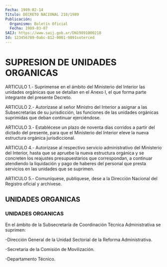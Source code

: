 ```yaml
---
Fecha: 1989-02-14
Título: DECRETO NACIONAL 218/1989
Publicación:
  Organismo: Boletín Oficial
  Fecha: 1989-03-07
SAIJ: https://www.saij.gob.ar/DN19891000218
Id: 123456789-0abc-812-0001-9891soterced
---
```

# SUPRESION DE UNIDADES ORGANICAS

<a id="1"></a>
ARTICULO  1.-  Suprímense  en  el  ámbito  del  Ministerio del Interior las unidades orgánicas que se detallan en el  Anexo  I, el que forma parte integrante del presente Decreto.

<a id="2"></a>
ARTICULO  2.-  Autorízase  al  señor  Ministro  del Interior a asignar  a las Subsecretarías de su jurisdicción, las funciones  de las unidades orgánicas suprimidas que deban continuar ejerciéndose.

<a id="3"></a>
ARTICULO  3.-  Establécese un plazo de noventa días corridos a partir  del  dictado del  presente,  para  que  el  Ministerio  del Interior  eleve    la  nueva  estructura  orgánica  jurisdiccional.

<a id="4"></a>
ARTICULO  4.- Autorízase al respectivo servicio administrativo del  Ministerio  del  Interior,  hasta  que  se  apruebe  la  nueva estructura orgánica  y  se  concreten los reajustes presupuestarios que correspondan, a continuar  atendiendo  la liquidación y pago de haberes del personal que presta servicios en  las  unidades  que se suprimen.

<a id="5"></a>
ARTICULO  5.-  Comuníquese,  publíquese,  dese  a la Dirección Nacional del Registro oficial y archívese.

## UNIDADES ORGANICAS

### UNIDADES ORGANICAS

<a id="1"></a>
En  el  ámbito  de  la  Subsecretaría  de Coordinación Técnica Administrativa se suprimen:

-Dirección General de la Unidad Sectorial de la Reforma Administrativa.

-Secretaria de la Comisión de Movilización.

-Departamento Técnico.